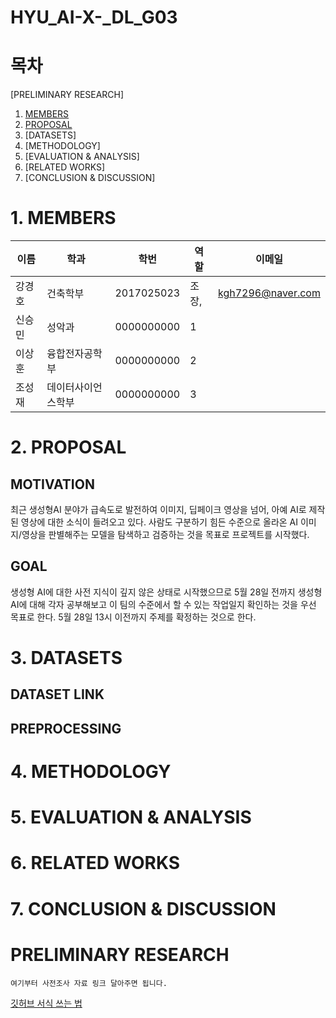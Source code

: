 # HYU_AI-X-_DL_G03
# 목차
[PRELIMINARY RESEARCH]
1. [MEMBERS](#11)
2. [PROPOSAL](#18)
3. [DATASETS]
4. [METHODOLOGY]
5. [EVALUATION & ANALYSIS]
6. [RELATED WORKS]
7. [CONCLUSION & DISCUSSION]
# 1. MEMBERS
이름|학과|학번|역할|이메일
---|---|---|---|---|
강경호|건축학부|2017025023|조장,|kgh7296@naver.com
신승민|성악과|0000000000|1|
이상훈|융합전자공학부|0000000000|2|
조성재|데이터사이언스학부|0000000000|3|
# 2. PROPOSAL
## MOTIVATION
최근 생성형AI 분야가 급속도로 발전하여 이미지, 딥페이크 영상을 넘어, 아예 AI로 제작된 영상에 대한 소식이 들려오고 있다. 사람도 구분하기 힘든 수준으로 올라온 AI 이미지/영상을 판별해주는 모델을 탐색하고 검증하는 것을 목표로 프로젝트를 시작했다.
## GOAL
생성형 AI에 대한 사전 지식이 깊지 않은 상태로 시작했으므로
5월 28일 전까지 생성형 AI에 대해 각자 공부해보고 
이 팀의 수준에서 할 수 있는 작업일지 확인하는 것을 우선 목표로 한다.
5월 28일 13시 이전까지 주제를 확정하는 것으로 한다.

# 3. DATASETS
## DATASET LINK
## PREPROCESSING
# 4. METHODOLOGY
# 5. EVALUATION & ANALYSIS
# 6. RELATED WORKS
# 7. CONCLUSION & DISCUSSION
# PRELIMINARY RESEARCH
    여기부터 사전조사 자료 링크 달아주면 됩니다.
[깃허브 서식 쓰는 법](https://docs.github.com/ko/get-started/writing-on-github/getting-started-with-writing-and-formatting-on-github/basic-writing-and-formatting-syntax)
